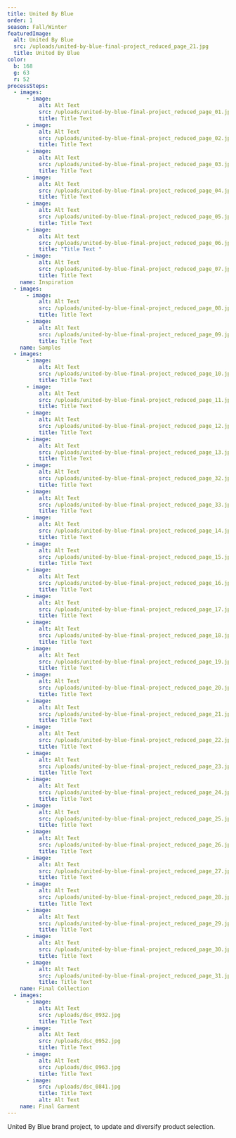 ```yaml
---
title: United By Blue
order: 1
season: Fall/Winter
featuredImage:
  alt: United By Blue
  src: /uploads/united-by-blue-final-project_reduced_page_21.jpg
  title: United By Blue
color:
  b: 168
  g: 63
  r: 52
processSteps:
  - images:
      - image:
          alt: Alt Text
          src: /uploads/united-by-blue-final-project_reduced_page_01.jpg
          title: Title Text
      - image:
          alt: Alt Text
          src: /uploads/united-by-blue-final-project_reduced_page_02.jpg
          title: Title Text
      - image:
          alt: Alt Text
          src: /uploads/united-by-blue-final-project_reduced_page_03.jpg
          title: Title Text
      - image:
          alt: Alt Text
          src: /uploads/united-by-blue-final-project_reduced_page_04.jpg
          title: Title Text
      - image:
          alt: Alt Text
          src: /uploads/united-by-blue-final-project_reduced_page_05.jpg
          title: Title Text
      - image:
          alt: Alt text
          src: /uploads/united-by-blue-final-project_reduced_page_06.jpg
          title: "Title Text "
      - image:
          alt: Alt Text
          src: /uploads/united-by-blue-final-project_reduced_page_07.jpg
          title: Title Text
    name: Inspiration
  - images:
      - image:
          alt: Alt Text
          src: /uploads/united-by-blue-final-project_reduced_page_08.jpg
          title: Title Text
      - image:
          alt: Alt Text
          src: /uploads/united-by-blue-final-project_reduced_page_09.jpg
          title: Title Text
    name: Samples
  - images:
      - image:
          alt: Alt Text
          src: /uploads/united-by-blue-final-project_reduced_page_10.jpg
          title: Title Text
      - image:
          alt: Alt Text
          src: /uploads/united-by-blue-final-project_reduced_page_11.jpg
          title: Title Text
      - image:
          alt: Alt Text
          src: /uploads/united-by-blue-final-project_reduced_page_12.jpg
          title: Title Text
      - image:
          alt: Alt Text
          src: /uploads/united-by-blue-final-project_reduced_page_13.jpg
          title: Title Text
      - image:
          alt: Alt Text
          src: /uploads/united-by-blue-final-project_reduced_page_32.jpg
          title: Title Text
      - image:
          alt: Alt Text
          src: /uploads/united-by-blue-final-project_reduced_page_33.jpg
          title: Title Text
      - image:
          alt: Alt Text
          src: /uploads/united-by-blue-final-project_reduced_page_14.jpg
          title: Title Text
      - image:
          alt: Alt Text
          src: /uploads/united-by-blue-final-project_reduced_page_15.jpg
          title: Title Text
      - image:
          alt: Alt Text
          src: /uploads/united-by-blue-final-project_reduced_page_16.jpg
          title: Title Text
      - image:
          alt: Alt Text
          src: /uploads/united-by-blue-final-project_reduced_page_17.jpg
          title: Title Text
      - image:
          alt: Alt Text
          src: /uploads/united-by-blue-final-project_reduced_page_18.jpg
          title: Title Text
      - image:
          alt: Alt Text
          src: /uploads/united-by-blue-final-project_reduced_page_19.jpg
          title: Title Text
      - image:
          alt: Alt Text
          src: /uploads/united-by-blue-final-project_reduced_page_20.jpg
          title: Title Text
      - image:
          alt: Alt Text
          src: /uploads/united-by-blue-final-project_reduced_page_21.jpg
          title: Title Text
      - image:
          alt: Alt Text
          src: /uploads/united-by-blue-final-project_reduced_page_22.jpg
          title: Title Text
      - image:
          alt: Alt Text
          src: /uploads/united-by-blue-final-project_reduced_page_23.jpg
          title: Title Text
      - image:
          alt: Alt Text
          src: /uploads/united-by-blue-final-project_reduced_page_24.jpg
          title: Title Text
      - image:
          alt: Alt Text
          src: /uploads/united-by-blue-final-project_reduced_page_25.jpg
          title: Title Text
      - image:
          alt: Alt Text
          src: /uploads/united-by-blue-final-project_reduced_page_26.jpg
          title: Title Text
      - image:
          alt: Alt Text
          src: /uploads/united-by-blue-final-project_reduced_page_27.jpg
          title: Title Text
      - image:
          alt: Alt Text
          src: /uploads/united-by-blue-final-project_reduced_page_28.jpg
          title: Title Text
      - image:
          alt: Alt Text
          src: /uploads/united-by-blue-final-project_reduced_page_29.jpg
          title: Title Text
      - image:
          alt: Alt Text
          src: /uploads/united-by-blue-final-project_reduced_page_30.jpg
          title: Title Text
      - image:
          alt: Alt Text
          src: /uploads/united-by-blue-final-project_reduced_page_31.jpg
          title: Title Text
    name: Final Collection
  - images:
      - image:
          alt: Alt Text
          src: /uploads/dsc_0932.jpg
          title: Title Text
      - image:
          alt: Alt Text
          src: /uploads/dsc_0952.jpg
          title: Title Text
      - image:
          alt: Alt Text
          src: /uploads/dsc_0963.jpg
          title: Title Text
      - image:
          src: /uploads/dsc_0841.jpg
          title: Title Text
          alt: Alt Text
    name: Final Garment
---
```

United By Blue brand project, to update and diversify product selection.
